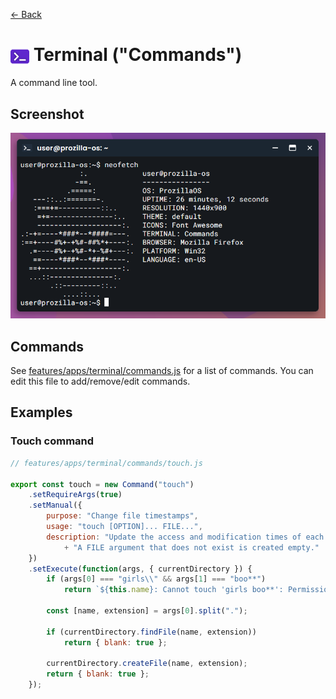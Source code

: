 [← Back](../README.md)

# <img src="../../../../public/assets/apps/icons/terminal.svg" width="30" height="30" style="vertical-align: middle; background: none;"/> Terminal ("Commands")

A command line tool.

## Screenshot

![Terminal window with neofetch command](screenshot.png)

## Commands

See [features/apps/terminal/commands.js](../../../../src/features/apps/terminal/commands.js) for a list of commands. You can edit this file to add/remove/edit commands.

## Examples

### Touch command

```js
// features/apps/terminal/commands/touch.js

export const touch = new Command("touch")
	.setRequireArgs(true)
	.setManual({
		purpose: "Change file timestamps",
		usage: "touch [OPTION]... FILE...",
		description: "Update the access and modification times of each FILE to the current time.\n\n"
			+ "A FILE argument that does not exist is created empty."
	})
	.setExecute(function(args, { currentDirectory }) {
		if (args[0] === "girls\\" && args[1] === "boo**")
			return `${this.name}: Cannot touch 'girls boo**': Permission denied`;
	
		const [name, extension] = args[0].split(".");
	
		if (currentDirectory.findFile(name, extension))
			return { blank: true };
	
		currentDirectory.createFile(name, extension);
		return { blank: true };
	});
```